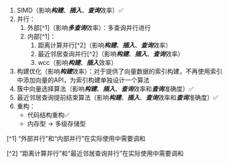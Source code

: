 1. SIMD（影响***构建***、***插入***、***查询***效率）✅
2. 并行：
    1. 外部[^1]（影响***多查询***效率）：多查询并行进行
    2. 内部[^1]：
        1. 距离计算并行[^2]（影响***构建***、***插入***、***查询***效率）
        2. 最近邻居查询并行[^2]（影响***构建***、***插入***、***查询***效率）
        3. wcc（影响***构建***、***插入***效率）
3. 构建优化（影响***构建***效率）：对于提供了向量数据的索引构建，不再使用索引中添加向量的API，为索引构建单独设计一个算法
4. 簇中向量选择算法（影响***构建***、***插入***、***查询***效率和***查询***准确度）✅
5. 最近邻居查询提前结束算法（影响***构建***、***插入***、***查询***效率和***查询***准确度）✅
6. 重构：
    - 代码结构重构✅
    - 内存型 -> 多级存储型

[^1] “外部并行”和“内部并行”在实际使用中需要调和

[^2] “距离计算并行”和“最近邻居查询并行”在实际使用中需要调和
